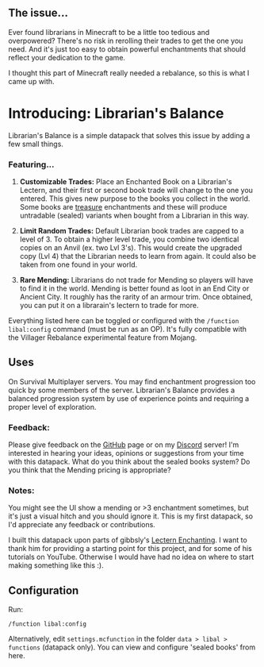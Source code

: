 ## The issue...

Ever found librarians in Minecraft to be a little too tedious and overpowered? There's no risk in rerolling their trades to get the one you need. And it's just too easy to obtain powerful enchantments that should reflect your dedication to the game.

I thought this part of Minecraft really needed a rebalance, so this is what I came up with.

# Introducing: Librarian's Balance

Librarian's Balance is a simple datapack that solves this issue by adding a few small things.

### Featuring...

1. **Customizable Trades:** Place an Enchanted Book on a Librarian's Lectern, and their first or second book trade will change to the one you entered. This gives new purpose to the books you collect in the world. Some books are [treasure](https://minecraft.wiki/w/Enchanting#Summary_of_enchantments) enchantments and these will produce untradable (sealed) variants when bought from a Librarian in this way.

2. **Limit Random Trades:** Default Librarian book trades are capped to a level of 3. To obtain a higher level trade, you combine two identical copies on an Anvil (ex. two Lvl 3's). This would create the upgraded copy (Lvl 4) that the Librarian needs to learn from again. It could also be taken from one found in your world. 

3. **Rare Mending:** Librarians do not trade for Mending so players will have to find it in the world. Mending is better found as loot in an End City or Ancient City. It roughly has the rarity of an armour trim. Once obtained, you can put it on a librarain's lectern to trade for more.

Everything listed here can be toggled or configured with the `/function libal:config` command (must be run as an OP). It's fully compatible with the Villager Rebalance experimental feature from Mojang. 

## Uses

On Survival Multiplayer servers. You may find enchantment progression too quick by some members of the server. Librarian's Balance provides a balanced progression system by use of experience points and requiring a proper level of exploration.

### Feedback:

Please give feedback on the [GitHub](https://github.com/mistrk7/librarians-balance/issues) page or on my [Discord](https://discord.gg/vruTPnV) server! I'm interested in hearing your ideas, opinions or suggestions from your time with this datapack. What do you think about the sealed books system? Do you think that the Mending pricing is appropriate? 

### Notes:

You might see the UI show a mending or >3 enchantment sometimes, but it's just a visual hitch and you should ignore it. This is my first datapack, so I'd appreciate any feedback or contributions.

I built this datapack upon parts of gibbsly's [Lectern Enchanting](https://www.planetminecraft.com/data-pack/lectern-enchanting/). I want to thank him for providing a starting point for this project, and for some of his tutorials on YouTube. Otherwise I would have had no idea on where to start making something like this :).

## Configuration

Run:
```
/function libal:config
```
Alternatively, edit `settings.mcfunction` in the folder `data > libal > functions` (datapack only). You can view and configure 'sealed books' from here.